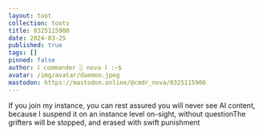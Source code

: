 ```yaml
---
layout: toot
collection: toots
title: 0325115900
date: 2024-03-25
published: true
tags: []
pinned: false
author: ⸸ commander ░ nova ⸸ :~$
avatar: /img/avatar/daemon.jpeg
mastodon: https://mastodon.online/@cmdr_nova/0325115900
---
```


If you join my instance, you can rest assured you will never see AI content, because I suspend it on an instance level on-sight, without questionThe grifters will be stopped, and erased with swift punishment
